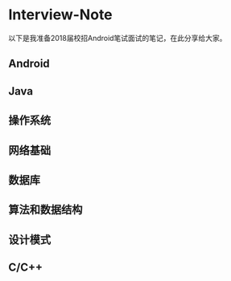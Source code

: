 # Interview-Note
以下是我准备2018届校招Android笔试面试的笔记，在此分享给大家。

## Android



## Java



## 操作系统



## 网络基础



## 数据库



## 算法和数据结构



## 设计模式



## C/C++





